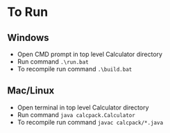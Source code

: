 # To Run

## Windows
* Open CMD prompt in top level Calculator directory
* Run command `.\run.bat`
* To recompile run command `.\build.bat`

## Mac/Linux
* Open terminal in top level Calculator directory
* Run command `java calcpack.Calculator`
* To recompile run command `javac calcpack/*.java`
